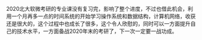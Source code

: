 2020北大软微考研的专业课没有复习完，影响了整个进度，不过也借此机会，利用一个月再多一点的时间系统的开始学习操作系统和数据结构，计算机网络，收获还是很大的，这个过程中也成长了很多，这个令人欣慰的，同时可以一方面提升自己的技术水平，一方面备战2020年末的考研了，下一次一定要一战功成。


